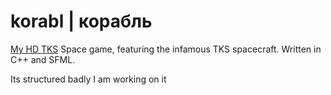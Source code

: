 # korabl | корабль
[My HD TKS](https://raw.githubusercontent.com/Goerofmuns/korabl/master/asset/tex/tks_shell.png)
Space game, featuring the infamous TKS spacecraft. Written in C++ and SFML.

Its structured badly I am working on it

